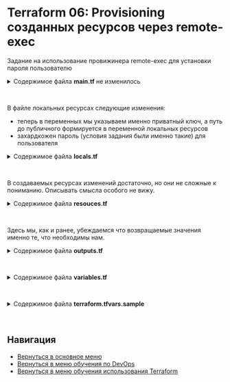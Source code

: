 Terraform 06: Provisioning созданных ресурсов через remote-exec
===

<p>Задание на использование провижинера remote-exec для установки пароля пользователю</p>

<details>
<summary>Содержимое файла <b>main.tf</b> не изменилось</summary>

```yml
terraform {
  required_providers {
    digitalocean = {
      source = "digitalocean/digitalocean"
      version = "~> 2.0"
    }
    aws = {
      source = "hashicorp/aws"
      version = "4.52.0"
    }
  }
}

provider "digitalocean" {
  token = var.do_token
}

provider "aws" {
  access_key = "${var.aws_access_key}"
  secret_key = "${var.aws_secret_key}"
  region     = "us-east-1"
}

```

</details>

<br><p>В файле локальных ресурсах следующие изменения:

* теперь в переменных мы указываем именно приватный ключ, а путь до публичного формируется в переменной локальных ресурсов
* захардкожен пароль (условия задания были именно такие) для пользователя

</p>

<details>
<summary>Содержимое файла <b>locals.tf</b></summary>

```yml
locals {
  do_vm_sizes = {
    nano      = "s-1vcpu-1gb"
    micro     = "s-2vcpu-2gb"
    small     = "s-2vcpu-4gb"
    medium    = "s-4vcpu-8gb"
    large     = "s-6vcpu-16gb"
    x-large   = "s-8vcpu-32gb"
    xx-large  = "s-16vcpu-64gb"
    xxx-large = "s-24vcpu-128gb"
    maximum   = "s-32vcpu-192gb"
  }

  do_regions = {
    new_york_1    = "nyc1"
    new_york_3    = "nyc3"
    san_francisco = "sfo3"
    amsterdam     = "ams3"
    singapore     = "sgp1"
    london        = "lon1"
    frankfurt     = "fra1"
    toronto       = "tor1"
    india         = "blr1"
  }

  do_tags = [var.tag_cources, var.tag_task, var.tag_user_email]

  do_vps_user_name = split("_", split(":", var.tag_user_email)[1])[0]
  do_vm_ip = digitalocean_droplet.srv[*].ipv4_address

  do_public_ssh_key_path = join("", [var.ssh_private_key_user_path, ".pub"])
  do_root_password = "PasswordString"
}

```

</details>

<br><p>В создаваемых ресурсах изменений достаточно, но они не сложные к пониманию. Описывать смысла особого не вижу.</p>

<details>
<summary>Содержимое файла <b>resouces.tf</b></summary>

```yml
resource "digitalocean_droplet" "srv" {
  count    = var.do_vm_count
  image    = var.do_vm_img
  name     = join("", [var.do_vm_name, count.index])
  region   = local.do_regions.frankfurt
  size     = local.do_vm_sizes.nano
  tags     = local.do_tags
  ssh_keys = [data.digitalocean_ssh_key.shared.id, digitalocean_ssh_key.user.id]

  connection {
      host        = self.ipv4_address
      type        = "ssh"
      user        = "root"
      private_key = file(var.ssh_private_key_user_path)
    }

  provisioner "remote-exec" {
    inline = [
      "sleep 10s",
      "echo root:${local.do_root_password} | chpasswd",
      "sed -i '/^PasswordAuthentication/c PasswordAuthentication yes' /etc/ssh/sshd_config",
      "cat /etc/ssh/sshd_config | grep -i ^PasswordAuthentication",
      "/usr/bin/systemctl restart sshd.service"
    ]
  }
}

# первый вариант был такой, а затем выполнен переход на chpasswd
#"/bin/echo -e '${local.do_root_password}\n${local.do_root_password}' | /usr/bin/passwd root",

data "digitalocean_ssh_key" "shared" {
  name = var.ssh_pub_key_shared
}

resource "digitalocean_ssh_key" "user" {
  name       = "Terraform user key"
  public_key = file(local.do_public_ssh_key_path)
}

data "aws_route53_zone" "aws_zone" {
  name = var.aws_zone
}

resource "aws_route53_record" "srv_rec" {
  count = var.do_vm_count
  zone_id = data.aws_route53_zone.aws_zone.zone_id
  name    = "${local.do_vps_user_name}-${count.index}"
  type    = "A"
  ttl     = 300
  records = [local.do_vm_ip[count.index]]
}

```

</details>

<br><p>Здесь мы, как и ранее, убеждаемся что возвращаемые значения именно те, что необходимы нам.</p>

<details>
<summary>Содержимое файла <b>outputs.tf</b></summary>

```yml
output "srv_public_info" {
  description = "DigitalOcean output IPv4 public address"
  value = {
    for index, droplet in digitalocean_droplet.srv :
      droplet.name => {
        dns_record = aws_route53_record.srv_rec[index].name
        ip = droplet.ipv4_address
      }
  }
}

```

</details>

<br><p></p>

<details>
<summary>Содержимое файла <b>variables.tf</b></summary>

```yml
variable "do_token" {
  type = string
  sensitive = true
}

variable "ssh_pub_key_shared" {
  type = string
  sensitive = true
}

variable "ssh_private_key_user_path" {
  type = string
  sensitive = true
}

variable "tag_task" {
  type = string
}

variable "tag_user_email" {
  type = string
}

variable "tag_cources" {
  type = string
}

variable "do_vm_name" {
  type = string
  default = "test"
}

variable "do_vm_img" {
  type = string
  default = "ubuntu-20-04-x64"
}

variable "do_vm_count" {
  type = number
  default = 1
}

variable "aws_zone" {
  type = string
}

variable "aws_access_key" {
  type = string
  sensitive = true
}

variable "aws_secret_key" {
  type = string
  sensitive = true
}

```

</details>

<br><p></p>

<details>
<summary>Содержимое файла <b>terraform.tfvars.sample</b></summary>

```yml
tag_cources = "cources:your_cources"
tag_task = "task_name:your_task"
tag_user_email = "user_email:name_at_1_com"

ssh_pub_key_shared = "SHARED_SSH_KEY"
ssh_private_key_user_path = "PATH_to_YOUR_SSH_KEY"

do_token = "your_token"
do_vm_name = "do_vm-name"
do_vm_img = "ubuntu-20-04-x64"
do_vm_count = number_vm_for_create

aws_access_key = "your_aws_access_key"
aws_secret_key = "your_aws_secret_key"
aws_zone = "example.net"

```

</details><br><br>

Навигация
---

* [Вернуться в основное меню](../../README.md)
* [Вернуться в меню обучения по DevOps](../README.md)
* [Вернуться в меню обучения использования Terraform](./README.md)
